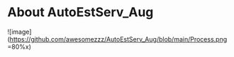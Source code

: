 # About AutoEstServ_Aug
![image](https://github.com/awesomezzz/AutoEstServ_Aug/blob/main/Process.png =80%x)
